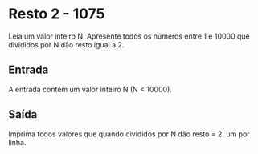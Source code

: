 # Resto 2 - 1075

Leia um valor inteiro N. Apresente todos os números entre 1 e 10000 que divididos por N dão resto igual a 2.

## Entrada
A entrada contém um valor inteiro N (N < 10000).

## Saída
Imprima todos valores que quando divididos por N dão resto = 2, um por linha.